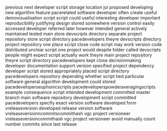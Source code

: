 previous next developer script storage location jul proposed developing new algorithm feature pacerelated software developer often create useful demovisualisation script script could useful interesting developer important reproducibility justifying design stored somewhere version control easily accessed developer referred later however intended general actively maintained tested main store devscripts directory separate project repository store script directory pacedevelopers theyre devscripts directory project repository one place script close code script may work version code distributed unclear script one project would despite folder called devscripts people might expect script actually work theyre main project repository theyre script directory pacedevelopers kept close decisionmaking developer documentation support version specified project dependency developer script stored appropriately placed script directory pacedevelopers repository depending whether script tied particular software general algorithm development could stored pacedeveloperseuphonicscripts pacedeveloperspowderaveragingscripts example consequence script intended development committed master branch main software repository development script committed pacedevelopers specify exact version software developed form vreleaseversion developed release version software vreleaseversionncommitscommithash vgc project versioneer vreleaseversioncommithash vgc project versioneer avoid manually count number commits since last release